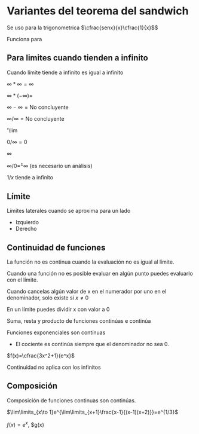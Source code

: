 # Variantes del teorema del sandwich

Se uso para la trigonometrica $\cfrac{senx}{x}\cfrac{1}{x}$$

Funciona para 

## Para limites cuando tienden a infinito

Cuando límite tiende a infinito es igual a infinito

$\infty*\infty=\infty$

$\infty*(-\infty)$= 

$\infty-\infty=\text{No concluyente}$

$\infty/\infty=\text{No concluyente}$

'\lim

$0/\infty=0$

$\infty$

$\infty/0=^\pm\infty\text{ (es necesario un análisis)}$

$1/x\text{ tiende a infinito}$

## Límite

Límites laterales cuando se aproxima para un lado
- Izquierdo
- Derecho

## Continuidad de funciones

La función no es continua cuando la evaluación no es igual al límite.

Cuando una función no es posible evaluar en algún punto puedes evaluarlo con el límite.

Cuando cancelas algún valor de x en el numerador por uno en el denominador, solo existe si $x \neq 0$

En un límite puedes dividir x con valor a 0

Suma, resta y producto de funciones continúas e continúa

Funciones exponenciales son contínuas

- El cociente es continúa siempre que el denominador no sea 0.

$f(x)=\cfrac{3x^2+1}{e^x}$

Continuidad no aplica con los infinitos

## Composición

Composición de funciones continuas son continúas.

$\lim\limits_{x\to 1}e^{\lim\limits_{x+1}\frac{x-1}{(x-1)(x+2)}}=e^{1/3}$

$f(x)=e^x$, $g(x)